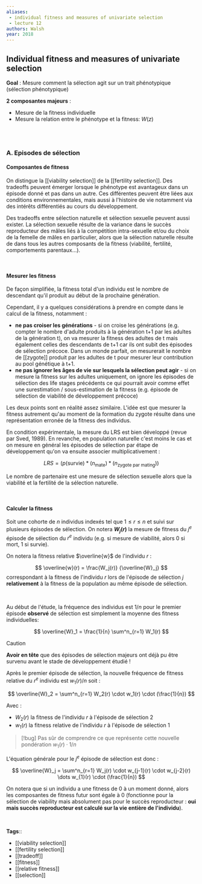 ```yaml
---
aliases:
 - individual fitness and measures of univariate selection
 - lecture 12
authors: Walsh
year: 2018
---
```


## **Individual fitness and measures of univariate selection**

**Goal** : Mesure comment la sélection agit sur un trait phénotypique (sélection phénotypique) 

**2 composantes majeurs** :
* Mesure de la fitness individuelle
* Mesure la relation entre le phénotype et la fitness: $W(z)$


<br>
<br>

### A. Episodes de sélection
#### Composantes de fitness
On distingue la [[viability selection]] de la [[fertility selection]]. Des tradeoffs peuvent émerger lorsque le phénotype est avantageux dans un épisode donné et pas dans un autre. Ces différentes peuvent être liées aux conditions environnementales, mais aussi à l'histoire de vie notamment via des intérêts différentiés au cours du développement.  

Des tradeoffs entre sélection naturelle et sélection sexuelle peuvent aussi exister. La sélection sexuelle résulte de la variance dans le succès reproducteur des mâles liés à la compétition intra-sexuelle et/ou du choix de la femelle de mâles en particulier, alors que la sélection naturelle résulte de dans tous les autres composants de la fitness (viabilité, fertilité, comportements parentaux...).

<br>

#### Mesurer les fitness
De façon simplifiée, la fitness total d'un individu est le nombre de descendant qu'il produit au début de la prochaine génération.  

Cependant, il y a quelques considérations à prendre en compte dans le calcul de la fitness, notamment :
* **ne pas croiser les générations** - si on croise les générations (e.g. compter le nombre d'adulte produits à la génération t+1 par les adultes de la génération t), on va mesurer la fitness des adultes de t mais également celles des descendants de t+1 car ils ont subit des épisodes de sélection précoce. Dans un monde parfait, on mesurerait le nombre de [[zygote]] produit par les adultes de t pour mesurer leur contribution au pool génétique à t+1.
* **ne pas ignorer les âges de vie sur lesquels la sélection peut agir** - si on mesure la fitness sur les adultes uniquement, on ignore les épisodes de sélection des life stages précédents ce qui pourrait avoir comme effet une surestimation / sous-estimation de la fitness (e.g. épisode de sélection de viabilité de développement précoce)

Les deux points sont en réalité assez similaire. L'idée est que mesurer la fitness autrement qu'au moment de la formation du zygote résulte dans une représentation erronée de la fitness des individus.

En condition expérimentale, la mesure du LRS est bien développé (revue par Sved, 1989). En revanche, en population naturelle c'est moins le cas et on mesure en général les épisodes de sélection par étape de développement qu'on va ensuite associer multiplicativement : 

$$
LRS = (p(\text{survie}) * (n_{\text{mate}}) * (n_{\text{zygote par mating}}))
$$

Le nombre de partenaire est une mesure de sélection sexuelle alors que la viabilité et la fertilité de la sélection naturelle.

<br>

#### Calculer la fitness
Soit une cohorte de $n$ individus indexés tel que $1 \leq r \leq n$ et suivi sur plusieurs épisodes de sélection. On notera **$W_j(r)$** la mesure de fitness du $j^e$ épisode de sélection du $r^e$ individu (e.g. si mesure de viabilité, alors 0 si mort, 1 si survie).  

On notera la fitness relative $\overline{w}$ de l'individu $r$ :

$$
\overline{w}(r) = \frac{W_j(r)} {\overline{W}_j}
$$
correspondant à la fitness de l'individu $r$ lors de l'épisode de sélection $j$ **relativement** à la fitness de la population au même épisode de sélection.

<br> 


Au début de l'étude, la fréquence des individus est $1/n$ pour le premier épisode **observé** de sélection est simplement la moyenne des fitness individuelles:

$$
	\overline{W}_1 = \frac{1}{n} \sum^n_{r=1} W_1(r)
$$
> [!caution]
> **Avoir en tête** que des épisodes de sélection majeurs ont déjà pu être survenu avant le stade de développement étudié !

Après le premier épisode de sélection, la nouvelle fréquence de fitness relative du $r^e$ individu est $w_1(r)/n$ soit : 

$$
\overline{W}_2 = \sum^n_{r=1} W_2(r) \cdot w_1(r) \cdot (\frac{1}{n})  
$$

Avec : 
- $W_2(r)$ la fitness de l'individu $r$ à l'épisode de sélection 2
- $w_1(r)$ la fitness relative de l'individu $r$ à l'épisode de sélection 1

> [!bug]
> Pas sûr de comprendre ce que représente cette nouvelle pondération $w_1(r) \cdot 1/n$

L'équation générale pour le $j^e$ épisode de sélection est donc :

$$
\overline{W}_j = \sum^n_{r=1} W_j(r) \cdot w_{j-1}(r) \cdot w_{j-2}(r) \dots w_{1}(r) \cdot (\frac{1}{n})
$$

On notera que si un individu a une fitness de 0 à un moment donné, alors les composantes de fitness futur sont égale à 0 (fonctionne pour la sélection de viability mais absolument pas pour le succès reproducteur : **oui mais succès reproducteur est calculé sur la vie entière de l'individu**).



<br>

**Tags**:: 
 - [[viability selection]]
 - [[fertility selection]]
 - [[tradeoff]]
 - [[fitness]]
 - [[relative fitness]]
 - [[selection]]



